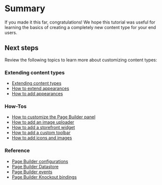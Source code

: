 # Summary

If you made it this far, congratulations! We hope this tutorial was useful for learning the basics of creating a completely new content type for your end users.

## Next steps
Review the following topics to learn more about customizing content types:

### Extending content types

-  [Extending content types](../extending/extending-content-types.md)
-  [How to extend appearances](../extending/how-to-extend-appearances.md)
-  [How to add appearances](../extending/how-to-add-appearances.md)

### How-Tos

-  [How to customize the Page Builder panel](../customizing/how-to-customize-panel.md)
-  [How to add an image uploader](../how-to/how-to-add-image-uploader.md)
-  [How to add a storefront widget](../how-to/how-to-add-storefront-widget.md)
-  [How to add a custom toolbar](../customizing/how-to-add-custom-toolbar.md)
-  [How to add icons and images](../customizing/how-to-add-icons-images.md)

### Reference

-  [Page Builder configurations](../reference/configurations.md)
-  [Page Builder Datastore](../reference/data-store.md)
-  [Page Builder events](../reference/events.md)
-  [Page Builder Knockout bindings](../reference/knockout-bindings.md)
